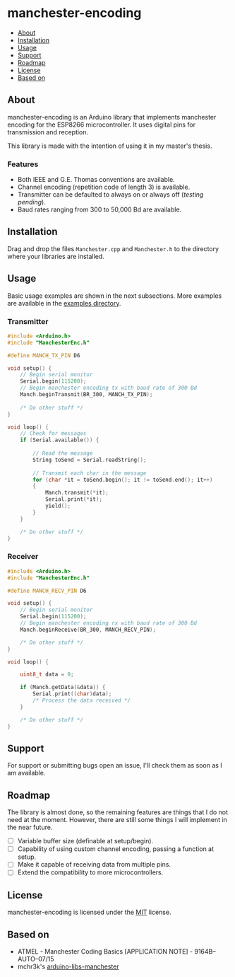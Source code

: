 # manchester-encoding

- [About](#about)
- [Installation](#installation)
- [Usage](#usage)
- [Support](#support)
- [Roadmap](#roadmap)
- [License](#license)
- [Based on](#based-on)

## About

manchester-encoding is an Arduino library that implements manchester encoding for the ESP8266 microcontroller. It uses digital pins for transmission and reception.

This library is made with the intention of using it in my master's thesis.

### Features
- Both IEEE and G.E. Thomas conventions are available.
- Channel encoding (repetition code of length 3) is available.
- Transmitter can be defaulted to always on or always off (_testing pending_).
- Baud rates ranging from 300 to 50,000 Bd are available.

## Installation

Drag and drop the files `Manchester.cpp` and `Manchester.h` to the directory where your libraries are installed.

## Usage

Basic usage examples are shown in the next subsections. More examples are available in the [examples directory](./examples/).

### Transmitter

```c++
#include <Arduino.h>
#include "ManchesterEnc.h"

#define MANCH_TX_PIN D6

void setup() {
    // Begin serial monitor
    Serial.begin(115200);
    // Begin manchester encoding tx with baud rate of 300 Bd
    Manch.beginTransmit(BR_300, MANCH_TX_PIN);
    
    /* Do other stuff */
}

void loop() {
    // Check for messages
    if (Serial.available()) {
        
        // Read the message
        String toSend = Serial.readString();
  
        // Transmit each char in the message
        for (char *it = toSend.begin(); it != toSend.end(); it++)
        {
            Manch.transmit(*it);
            Serial.print(*it);
            yield();
        }
    }

    /* Do other stuff */
}
```

### Receiver
```c++
#include <Arduino.h>
#include "ManchesterEnc.h"

#define MANCH_RECV_PIN D6

void setup() {
    // Begin serial monitor
    Serial.begin(115200);
    // Begin manchester encoding rx with baud rate of 300 Bd
    Manch.beginReceive(BR_300, MANCH_RECV_PIN);

    /* Do other stuff */
}

void loop() {

    uint8_t data = 0;

    if (Manch.getData(&data)) {
        Serial.print((char)data);
        /* Process the data received */
    }

    /* Do other stuff */
}
```

## Support

For support or submitting bugs open an issue, I'll check them as soon as I am available.

## Roadmap

The library is almost done, so the remaining features are things that I do not need at the moment. However, there are still some things I will implement in the near future.

- [ ] Variable buffer size (definable at setup/begin).
- [ ] Capability of using custom channel encoding, passing a function at setup.
- [ ] Make it capable of receiving data from multiple pins.
- [ ] Extend the compatibility to more microcontrollers.

## License

manchester-encoding is licensed under the [MIT](./LICENSE) license.


## Based on
 - ATMEL - Manchester Coding Basics [APPLICATION NOTE] - 9164B–AUTO–07/15
 - mchr3k's [arduino-libs-manchester](https://github.com/mchr3k/arduino-libs-manchester/tree/master)

